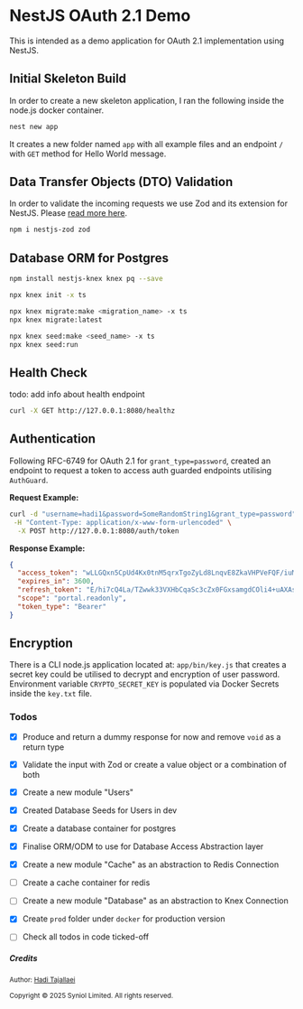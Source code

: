 # NestJS OAuth 2.1 Demo
This is intended as a demo application for OAuth 2.1 implementation using NestJS.


## Initial Skeleton Build
In order to create a new skeleton application, I ran the following inside the node.js docker container.

```bash
nest new app
```
It creates a new folder named `app` with all example files and an endpoint `/` with `GET` method for Hello World message.


## Data Transfer Objects (DTO) Validation
In order to validate the incoming requests we use Zod and its extension for NestJS. Please [read more here](https://www.npmjs.com/package/nestjs-zod).

```bash
npm i nestjs-zod zod
```


## Database ORM for Postgres

```bash
npm install nestjs-knex knex pq --save

npx knex init -x ts

npx knex migrate:make <migration_name> -x ts
npx knex migrate:latest

npx knex seed:make <seed_name> -x ts
npx knex seed:run
```


## Health Check
todo: add info about health endpoint
```bash
curl -X GET http://127.0.0.1:8080/healthz
```


## Authentication
Following RFC-6749 for OAuth 2.1 for `grant_type=password`, created an endpoint to request a token to access auth 
guarded endpoints utilising `AuthGuard`.

__Request Example:__
```bash
curl -d "username=hadi1&password=SomeRandomString1&grant_type=password" \
 -H "Content-Type: application/x-www-form-urlencoded" \
  -X POST http://127.0.0.1:8080/auth/token
```

__Response Example:__
```json
{
  "access_token": "wLLGQxn5CpUd4Kx0tnM5qrxTgoZyLd8LnqvE8ZkaVHPVeFQF/iuMYuvQu1QGPk9qRj91vqc1JzDZHOlCFV8NhQ==",
  "expires_in": 3600,
  "refresh_token": "E/hi7cQ4La/TZwwk33VXHbCqaSc3cZx0FGxsamgdCOli4+uAXAsezWMo+NrPTCcwujlwqqszik7r/qmXJzPJoA==",
  "scope": "portal.readonly",
  "token_type": "Bearer"
}
```


## Encryption
There is a CLI node.js application located at: `app/bin/key.js` that creates a secret key 
could be utilised to decrypt and encryption of user password. Environment variable 
`CRYPTO_SECRET_KEY` is populated via Docker Secrets inside the `key.txt` file.


### Todos
 * [X] Produce and return a dummy response for now and remove `void` as a return type
 * [X] Validate the input with Zod or create a value object or a combination of both
 * [X] Create a new module "Users"
 * [X] Created Database Seeds for Users in dev
 * [X] Create a database container for postgres
 * [X] Finalise ORM/ODM to use for Database Access Abstraction layer
 * [X] Create a new module "Cache" as an abstraction to Redis Connection
 * [ ] Create a cache container for redis
 * [ ] Create a new module "Database" as an abstraction to Knex Connection
 * [X] Create `prod` folder under `docker` for production version
 * [ ] Check all todos in code ticked-off


##### Credits
<small>Author: [Hadi Tajallaei](mailto:hadi@syniol.com)</small>
<p><small>Copyright &copy; 2025 Syniol Limited. All rights reserved.</small></p>

